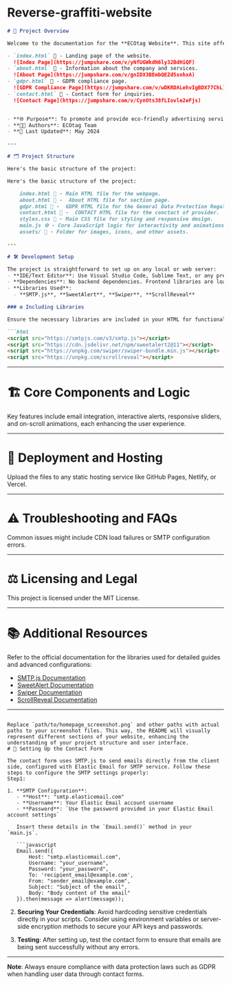 # Reverse-graffiti-website

```markdown
# 📖 Project Overview

Welcome to the documentation for the **ECOtag Website**. This site offers environmentally friendly marketing solutions, focusing on innovative graffiti techniques like Reverse Graffiti, Moss Graffiti, and Chalk Graffiti.

- `index.html` 📄 - Landing page of the website.
  ![Index Page](https://jumpshare.com/v/yNfUGWkdN6ly32BdHiQF)
- `about.html` 📄 - Information about the company and services.
  ![About Page](https://jumpshare.com/v/gnIDX3BEmbQEZd5xnhxA)
- `gdpr.html` 📄 - GDPR compliance page.
  ![GDPR Compliance Page](https://jumpshare.com/v/wDKRDALehvIgBDX77ChL)
- `contact.html` 📄 - Contact form for inquiries.
  ![Contact Page](https://jumpshare.com/v/CynOts38fLIovle2eFjs)


- **🌐 Purpose**: To promote and provide eco-friendly advertising services.
- **🧑‍💻 Authors**: ECOtag Team
- **📅 Last Updated**: May 2024

---

# 🗂️ Project Structure

Here's the basic structure of the project:

Here's the basic structure of the project:

    index.html 📄 - Main HTML file for the webpage.
    about.html 📄 -  About HTML file for section page.
    gdpr.html 📄 -  GDPR HTML file for the General Data Protection Regulation Compliance page.
    contact.html 📄 -  CONTACT HTML file for the conctact of provider.
    styles.css 🎨 - Main CSS file for styling and responsive design.
    main.js ⚙️ - Core JavaScript logic for interactivity and animations.
    assets/ 📂 - Folder for images, icons, and other assets.

---

# 🛠️ Development Setup

The project is straightforward to set up on any local or web server:
- **IDE/Text Editor**: Use Visual Studio Code, Sublime Text, or any preferred editor.
- **Dependencies**: No backend dependencies. Frontend libraries are loaded via CDN.
- **Libraries Used**:
  - **SMTP.js**, **SweetAlert**, **Swiper**, **ScrollReveal**

### ⚙️ Including Libraries

Ensure the necessary libraries are included in your HTML for functionality:

```html
<script src="https://smtpjs.com/v3/smtp.js"></script>
<script src="https://cdn.jsdelivr.net/npm/sweetalert2@11"></script>
<script src="https://unpkg.com/swiper/swiper-bundle.min.js"></script>
<script src="https://unpkg.com/scrollreveal"></script>
```

---

# 🏗️ Core Components and Logic

Key features include email integration, interactive alerts, responsive sliders, and on-scroll animations, each enhancing the user experience.

---

# 🚀 Deployment and Hosting

Upload the files to any static hosting service like GitHub Pages, Netlify, or Vercel.

---

# ⚠️ Troubleshooting and FAQs

Common issues might include CDN load failures or SMTP configuration errors.

---

# ⚖️ Licensing and Legal

This project is licensed under the MIT License.

---

# 📚 Additional Resources

Refer to the official documentation for the libraries used for detailed guides and advanced configurations:

- [SMTP.js Documentation](https://smtpjs.com/)
- [SweetAlert Documentation](https://sweetalert2.github.io/)
- [Swiper Documentation](https://swiperjs.com/)
- [ScrollReveal Documentation](https://scrollrevealjs.org/)

---

```

Replace `path/to/homepage_screenshot.png` and other paths with actual paths to your screenshot files. This way, the README will visually represent different sections of your website, enhancing the understanding of your project structure and user interface.
# 📧 Setting Up the Contact Form

The contact form uses SMTP.js to send emails directly from the client side, configured with Elastic Email for SMTP service. Follow these steps to configure the SMTP settings properly:
Step1:

1. **SMTP Configuration**:
   - **Host**: "smtp.elasticemail.com"
   - **Username**: Your Elastic Email account username
   - **Password**: `Use the password provided in your Elastic Email account settings`

   Insert these details in the `Email.send()` method in your `main.js`.

   ```javascript
   Email.send({
       Host: "smtp.elasticemail.com",
       Username: "your_username",
       Password: "your_password",
       To: 'recipient_email@example.com',
       From: "sender_email@example.com",
       Subject: "Subject of the email",
       Body: "Body content of the email"
   }).then(message => alert(message));
   ```

2. **Securing Your Credentials**: Avoid hardcoding sensitive credentials directly in your scripts. Consider using environment variables or server-side encryption methods to secure your API keys and passwords.

3. **Testing**: After setting up, test the contact form to ensure that emails are being sent successfully without any errors.

---

**Note**: Always ensure compliance with data protection laws such as GDPR when handling user data through contact forms.
